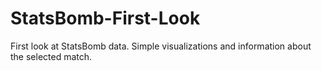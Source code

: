 # StatsBomb-First-Look

First look at StatsBomb data.
Simple visualizations and information about the selected match.
